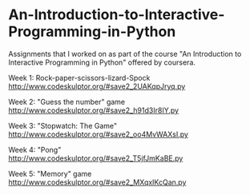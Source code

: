 # An-Introduction-to-Interactive-Programming-in-Python
Assignments that I worked on as part of the course "An Introduction to Interactive Programming in Python" offered by coursera.


Week 1: Rock-paper-scissors-lizard-Spock <br>
http://www.codeskulptor.org/#save2_2UAKqpJryq.py

Week 2: "Guess the number" game <br>
http://www.codeskulptor.org/#save2_h91d3Ir8IY.py

Week 3: "Stopwatch: The Game" <br>
http://www.codeskulptor.org/#save2_oo4MvWAXsI.py

Week 4: "Pong" <br>
http://www.codeskulptor.org/#save2_T5jfJmKaBE.py

Week 5: "Memory" game <br>
http://www.codeskulptor.org/#save2_MXqxIKcQan.py
